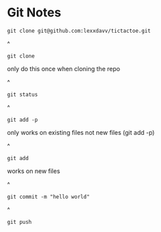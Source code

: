 # Git Notes

```
git clone git@github.com:lexxdavv/tictactoe.git
```
^
```
git clone
``` 
only do this once when cloning the repo


^


```
git status
```
^
```
git add -p 
```
only works on existing files not new files (git add -p)


^

```
git add 
```
works on new files


^

```
git commit -m "hello world"
```
^

```
git push
```